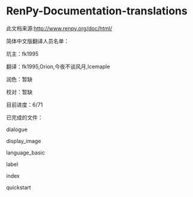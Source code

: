 RenPy-Documentation-translations
================================
此文档来源:http://www.renpy.org/doc/html/

简体中文版翻译人员名单：

坑主：fk1995

翻译：fk1995,Orion,今夜不谈风月,Icemaple

润色：暂缺

校对：暂缺


目前进度：6/71

已完成的文件：



dialogue

display_image

language_basic

label

index

quickstart

